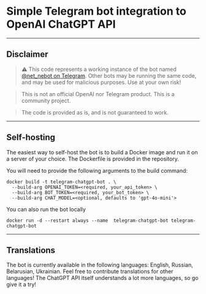 # Simple Telegram bot integration to OpenAI ChatGPT API

---
## Disclaimer 
> ⚠️ This code represents a working instance of the bot named [@net_nebot on Telegram](https://t.me/net_nebot). Other bots may be running the same code, and may be used for malicious purposes. Use at your own risk!

> This is not an official OpenAI nor Telegram product. This is a community project.

> The code is provided as is, and is not guaranteed to work.
---
## Self-hosting
The easiest way to self-host the bot is to build a Docker image and run it on a server of your choice. The Dockerfile is provided in the repository.

You will need to provide the following arguments to the build command:
```shell
docker build -t telegram-chatgpt-bot . \
  --build-arg OPENAI_TOKEN=<required, your_api_token> \
  --build-arg BOT_TOKEN=<required, your_bot_token> \
  --build-arg CHAT_MODEL=<optional, defaults to 'gpt-4o-mini'> 
```

You can also run the bot locally
```shell
docker run -d --restart always --name  telegram-chatgpt-bot telegram-chatgpt-bot
```
---
## Translations
The bot is currently available in the following languages: English, Russian, Belarusian, Ukrainian. Feel free to contribute translations for other languages! The ChatGPT API itself understands a lot more languages, so go give it a try!
